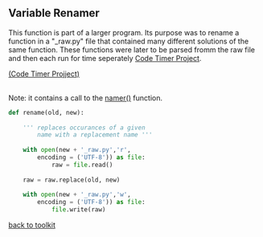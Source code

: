 ## Variable Renamer

This function is part of a larger program. Its purpose was to rename a function in a "\_raw.py" file that contained many different solutions of the same function. These functions were later to be parsed fromm the raw file and then each run for time seperately [Code Timer Project](/code_timer.md).

<a href="https://rowcased.github.io/code_timer.md">(Code Timer Projject)</a>

<br>Note: it contains a call to the [namer()](/namer.md) function.

```python
def rename(old, new):
    
    ''' replaces occurances of a given
        name with a replacement name '''
    
    with open(new + '_raw.py','r',
        encoding = ('UTF-8')) as file:
            raw = file.read()
            
    raw = raw.replace(old, new)
    
    with open(new + '_raw.py','w',
        encoding = ('UTF-8')) as file:
            file.write(raw)
```



[back to toolkit](/toolkit)

